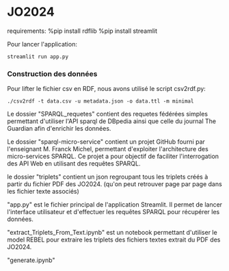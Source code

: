 # JO2024

requirements: 
%pip install rdflib
%pip install streamlit

Pour lancer l'application:
``` 
streamlit run app.py
```


### Construction des données
Pour lifter le fichier csv en RDF, nous avons utilisé le script csv2rdf.py:
```
./csv2rdf -t data.csv -u metadata.json -o data.ttl -m minimal
```

Le dossier "SPARQL_requetes" contient des requetes fédérées simples permettant d'utiliser l'API sparql de DBpedia ainsi que celle du journal The Guardian afin d'enrichir les données.

Le dossier "sparql-micro-service" contient un projet GitHub fourni par l'enseignant M. Franck Michel, permettant d'exploiter l'architecture des micro-services SPARQL. Ce projet a pour objectif de faciliter l'interrogation des API Web en utilisant des requêtes SPARQL.

le dossier "triplets" contient un json regroupant tous les triplets créés à partir du fichier PDF des JO2024. (qu'on peut retrouver page par page dans les fichier texte associés)

"app.py" est le fichier principal de l'application Streamlit. Il permet de lancer l'interface utilisateur et d'effectuer les requêtes SPARQL pour récupérer les données.

"extract_Triplets_From_Text.ipynb" est un notebook permettant d'utiliser le model REBEL pour extraire les triplets des fichiers textes extrait du PDF des JO2024.

"generate.ipynb"